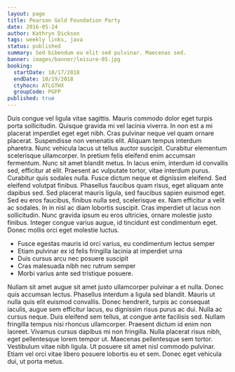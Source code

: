 ```yaml
---
layout: page
title: Pearson Gold Foundation Party
date: 2016-05-24
author: Kathryn Dickson
tags: weekly links, java
status: published
summary: Sed bibendum eu elit sed pulvinar. Maecenas sed.
banner: images/banner/leisure-05.jpg
booking:
  startDate: 10/17/2018
  endDate: 10/19/2018
  ctyhocn: ATLGTHX
  groupCode: PGFP
published: true
---
```

Duis congue vel ligula vitae sagittis. Mauris commodo dolor eget turpis porta sollicitudin. Quisque gravida mi vel lacinia viverra. In non est a mi placerat imperdiet eget eget nibh. Cras pulvinar neque vel quam ornare placerat. Suspendisse non venenatis elit. Aliquam tempus interdum pharetra. Nunc vehicula lacus ut tellus auctor suscipit. Curabitur elementum scelerisque ullamcorper. In pretium felis eleifend enim accumsan fermentum. Nunc sit amet blandit metus. In lacus enim, interdum id convallis sed, efficitur at elit. Praesent ac vulputate tortor, vitae interdum purus.
Curabitur quis sodales nulla. Fusce dictum neque et dignissim eleifend. Sed eleifend volutpat finibus. Phasellus faucibus quam risus, eget aliquam ante dapibus sed. Sed placerat mauris ligula, sed faucibus sapien euismod eget. Sed eu eros faucibus, finibus nulla sed, scelerisque ex. Nam efficitur a velit ac sodales. In in nisl ac diam lobortis suscipit. Cras imperdiet ut lacus non sollicitudin. Nunc gravida ipsum eu eros ultricies, ornare molestie justo finibus. Integer congue varius augue, id tincidunt est condimentum eget. Donec mollis orci eget molestie luctus.

* Fusce egestas mauris id orci varius, eu condimentum lectus semper
* Etiam pulvinar ex id felis fringilla lacinia at imperdiet urna
* Duis cursus arcu nec posuere suscipit
* Cras malesuada nibh nec rutrum semper
* Morbi varius ante sed tristique posuere.

Nullam sit amet augue sit amet justo ullamcorper pulvinar a et nulla. Donec quis accumsan lectus. Phasellus interdum a ligula sed blandit. Mauris ut nulla quis elit euismod convallis. Donec hendrerit, turpis ac consequat iaculis, augue sem efficitur lacus, eu dignissim risus purus ac dui. Nulla ac cursus neque. Duis eleifend sem tellus, at congue ante facilisis sed. Nullam fringilla tempus nisi rhoncus ullamcorper. Praesent dictum id enim non laoreet. Vivamus cursus dapibus mi non fringilla. Nulla placerat risus nibh, eget pellentesque lorem tempor ut. Maecenas pellentesque sem tortor. Vestibulum vitae nibh ligula. Ut posuere sit amet nisl commodo pulvinar. Etiam vel orci vitae libero posuere lobortis eu et sem. Donec eget vehicula dui, ut porta metus.
